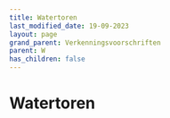 ```yaml
---
title: Watertoren
last_modified_date: 19-09-2023
layout: page
grand_parent: Verkenningsvoorschriften
parent: W
has_children: false
---
```


Watertoren
==========

